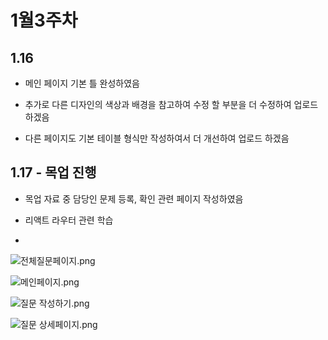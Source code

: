 # 1월3주차

## 1.16

- 메인 페이지 기본 틀 완성하였음

- 추가로 다른 디자인의 색상과 배경을 참고하여 수정 할 부분을 더 수정하여 업로드 하겠음

- 다른 페이지도 기본 테이블 형식만 작성하여서 더 개선하여 업로드 하겠음



## 1.17 - 목업 진행

- 목업 자료 중 담당인 문제 등록, 확인 관련 페이지 작성하였음

- 리액트 라우터 관련 학습

- 
  
  ![전체질문페이지.png](C:\Users\SSAFY\Desktop\SeongDo\S08P12A508\전체질문페이지.png)
  
  ![메인페이지.png](C:\Users\SSAFY\Desktop\SeongDo\S08P12A508\메인페이지.png)
  
  ![질문 작성하기.png](C:\Users\SSAFY\Desktop\SeongDo\S08P12A508\질문%20작성하기.png)
  
  ![질문 상세페이지.png](C:\Users\SSAFY\Desktop\SeongDo\S08P12A508\질문%20상세페이지.png)
